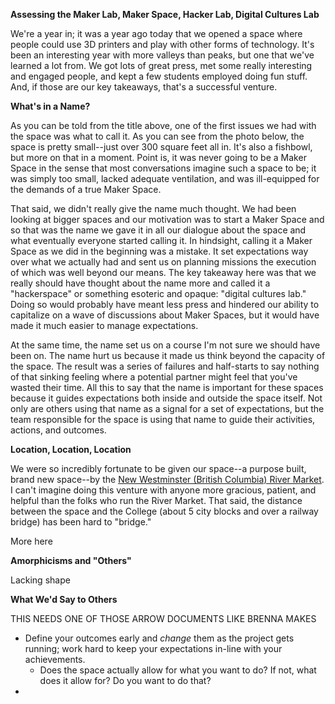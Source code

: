 **Assessing the Maker Lab, Maker Space, Hacker Lab, Digital Cultures Lab**

We're a year in; it was a year ago today that we opened a space where people could use 3D printers and play with other forms of technology. It's been an interesting year with more valleys than peaks, but one that we've learned a  lot from. We got lots of great press, met some really interesting and engaged people, and kept a few students employed doing fun stuff. And, if those are our key takeaways, that's a successful venture.  

**What's in a Name?**

As you can be told from the title above, one of the first issues we had with the space was what to call it. As you can see from the photo below, the space is pretty small--just over 300 square feet all in. It's also a fishbowl, but more on that in a moment. Point is, it was never going to be a Maker Space in the sense that most conversations imagine such a space to be; it was simply too small, lacked adequate ventilation, and was ill-equipped for the demands of a true Maker Space. 

That said, we didn't really give the name much thought. We had been looking at bigger spaces and our motivation was to start a Maker Space and so that was the name we gave it in all our dialogue about the space and what eventually everyone started calling it. In hindsight, calling it a Maker Space as we did in the beginning was a mistake. It set expectations way over what we actually had and sent us on planning missions the execution of which was well beyond our means. The key takeaway here was that we really should have thought about the name more and called it a "hackerspace" or something esoteric and opaque: "digital cultures lab." Doing so would probably have meant less press and hindered our ability to capitalize on a wave of discussions about Maker Spaces, but it would have made it much easier to manage expectations. 

At the same time, the name set us on a course I'm not sure we should have been on. The name hurt us because it made us think beyond the capacity of the space. The result was a series of failures and half-starts to say nothing of that sinking feeling where a potential partner might feel that you've wasted their time. All this to say that the name is important for these spaces because it guides expectations both inside and outside the space itself. Not only are others using that name as a signal for a set of expectations, but the team responsible for the space is using that name to guide their activities, actions, and outcomes. 

**Location, Location, Location**

We were so incredibly fortunate to be given our space--a purpose built, brand new space--by the [New Westminster (British Columbia) River Market](http://rivermarket.ca/). I can't imagine doing this venture with anyone more gracious, patient, and helpful than the folks who run the River Market. That said, the distance between the space and the College (about 5 city blocks and over a railway bridge) has been hard to "bridge." 

More here

**Amorphicisms and "Others"** 

Lacking shape


**What We'd Say to Others**

THIS NEEDS ONE OF THOSE ARROW DOCUMENTS LIKE BRENNA MAKES

- Define your outcomes early and *change* them as the project gets running; work hard to keep your expectations in-line with your achievements. 
	- Does the space actually allow for what you want to do? If not, what does it allow for? Do you want to do that? 
- 

